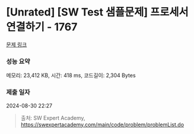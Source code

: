 # [Unrated] [SW Test 샘플문제] 프로세서 연결하기 - 1767 

[문제 링크](https://swexpertacademy.com/main/code/problem/problemDetail.do?contestProbId=AV4suNtaXFEDFAUf) 

### 성능 요약

메모리: 23,412 KB, 시간: 418 ms, 코드길이: 2,304 Bytes

### 제출 일자

2024-08-30 22:27



> 출처: SW Expert Academy, https://swexpertacademy.com/main/code/problem/problemList.do